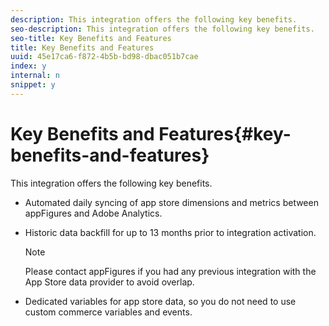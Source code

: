 ```yaml
---
description: This integration offers the following key benefits.
seo-description: This integration offers the following key benefits.
seo-title: Key Benefits and Features
title: Key Benefits and Features
uuid: 45e17ca6-f872-4b5b-bd98-dbac051b7cae
index: y
internal: n
snippet: y
---
```


# Key Benefits and Features{#key-benefits-and-features}

This integration offers the following key benefits.

* Automated daily syncing of app store dimensions and metrics between appFigures and Adobe Analytics. 
* Historic data backfill for up to 13 months prior to integration activation. 

  >[!NOTE]
  >
  >Please contact appFigures if you had any previous integration with the App Store data provider to avoid overlap.

* Dedicated variables for app store data, so you do not need to use custom commerce variables and events.
